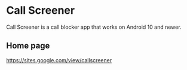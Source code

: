 # Call Screener
Call Screener is a call blocker app that works on Android 10 and newer.

## Home page
https://sites.google.com/view/callscreener

